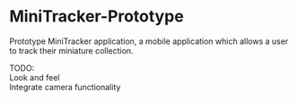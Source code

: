 # MiniTracker-Prototype

Prototype MiniTracker application, a mobile application which allows a user to track their miniature collection.



TODO:
  <br>
  Look and feel
  <br>
  Integrate camera functionality
